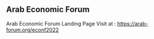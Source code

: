## Arab Economic Forum
Arab Economic Forum Landing Page
Visit at : https://arab-forum.org/econf2022

